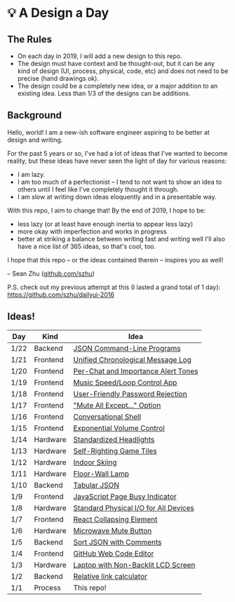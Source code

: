 # :bulb: A Design a Day

## The Rules

- On each day in 2019, I will add a new design to this repo.
- The design must have context and be thought-out, but it can be any kind of design (UI, process, physical, code, etc) and does not need to be precise (hand drawings ok).
- The design could be a completely new idea, or a major addition to an existing idea. Less than 1/3 of the designs can be additions.

## Background

Hello, world! I am a new-ish software engineer aspiring to be better at design and writing.

For the past 5 years or so, I've had a lot of ideas that I've wanted to become reality, but these ideas have never seen the light of day for various reasons:
- I am lazy.
- I am too much of a perfectionist – I tend to not want to show an idea to others until I feel like I've completely thought it through.
- I am slow at writing down ideas eloquently and in a presentable way.

With this repo, I aim to change that! By the end of 2019, I hope to be:
- less lazy (or at least have enough inertia to appear less lazy)
- more okay with imperfection and works in progress
- better at striking a balance between writing fast and writing well 
I'll also have a nice list of 365 ideas, so that's cool, too.

I hope that this repo – or the ideas contained therein – inspires you as well!

– Sean Zhu ([github.com/szhu](https://github.com/szhu))

P.S. check out my previous attempt at this (I lasted a grand total of 1 day): https://github.com/szhu/dailyui-2016

## Ideas!

| Day  | Kind     | Idea
| ---- | -------  | ---------------------
| 1/22 | Backend  | [JSON Command-Line Programs](designs/json-command-line-programs.md)
| 1/21 | Frontend | [Unified Chronological Message Log](designs/unified-chronological-message-log.md)
| 1/20 | Frontend | [Per-Chat and Importance Alert Tones](designs/per-chat-and-importance-alert-tones.md)
| 1/19 | Frontend | [Music Speed/Loop Control App](designs/music-speed-loop-control-app.md)
| 1/18 | Frontend | [User-Friendly Password Rejection](designs/user-friendly-password-rejection.md)
| 1/17 | Frontend | ["Mute All Except..." Option](designs/mute-all-except-option.md)
| 1/16 | Frontend | [Conversational Shell](designs/conversational-shell.md)
| 1/15 | Frontend | [Exponential Volume Control](designs/exponential-volume-control.md)
| 1/14 | Hardware | [Standardized Headlights](designs/standardized-headlights.md)
| 1/13 | Hardware | [Self-Righting Game Tiles](designs/self-righting-game-tiles.md)
| 1/12 | Hardware | [Indoor Skiing](designs/indoor-skiing.md)
| 1/11 | Hardware | [Floor-Wall Lamp](designs/floor-wall-lamp.md)
| 1/10 | Backend  | [Tabular JSON](designs/tabular-json.md)
| 1/9  | Frontend | [JavaScript Page Busy Indicator](designs/javascript-page-busy-indicator.md)
| 1/8  | Hardware | [Standard Physical I/O for All Devices](designs/standard-physical-io-for-all-devices.md)
| 1/7  | Frontend | [React Collapsing Element](designs/react-collapsing-element.md)
| 1/6  | Hardware | [Microwave Mute Button](designs/microwave-mute-button.md)
| 1/5  | Backend  | [Sort JSON with Comments](designs/sort-json-with-comments.md)
| 1/4  | Frontend | [GitHub Web Code Editor](designs/github-web-code-editor.md)
| 1/3  | Hardware | [Laptop with Non-Backlit LCD Screen](designs/laptop-with-non-backlit-lcd-screen.md)
| 1/2  | Backend  | [Relative link calculator](designs/relative-link-calculator.md)
| 1/1  | Process  | This repo!
